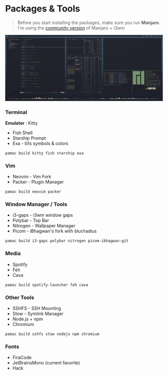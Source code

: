 # Packages & Tools

> Before you start installing the packages, make sure you run **Manjaro**. I'm using the [community version](https://manjaro.org/download/) of Manjaro + i3wm

![Screenshot](screen.png "Dotfiles Screenshot")

### Terminal
**Emulator** : Kitty
* Fish Shell
* Starship Prompt
* Exa - ll/ls symbols & colors

```
pamac build kitty fish starship exa
```


### Vim

* Neovim - Vim Fork
* Packer - Plugin Manager

```
pamac build neovim packer
```

### Window Manager / Tools

* i3-gaps - i3wm window gaps
* Polybar - Top Bar
* Nitrogen - Wallpaper Manager
* Picom - iBhagwan's fork with blur/radius

```
pamac build i3-gaps polybar nitrogen picom-ibhagwan-git
```

### Media

* Spotify
* Feh
* Cava

```
pamac build spotify-launcher feh cava
```

### Other Tools

* SSHFS - SSH Mounting
* Stow - Symlink Manager
* Node.js + npm
* Chromium

```
pamac build sshfs stow nodejs npm chromium
```

### Fonts
* FiraCode
* JetBrainsMono (current favorite)
* Hack
